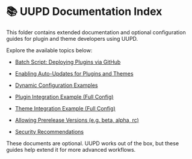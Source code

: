 📚 UUPD Documentation Index
==========================

This folder contains extended documentation and optional configuration guides
for plugin and theme developers using UUPD.

Explore the available topics below:

-   [Batch Script: Deploying Plugins via GitHub](./bat_script_deploy-methods.md)

-   [Enabling Auto-Updates for Plugins and Themes](./auto_update_admin_note.md)

-   [Dynamic Configuration Examples](./dynamic_configuration.md)

-   [Plugin Integration Example (Full Config)](./example-plugin-integration.md)

-   [Theme Integration Example (Full Config)](./example-theme-integration.md)

-   [Allowing Prerelease Versions (e.g. beta, alpha,
    rc)](./prerelease_support.md)

-   [Security Recommendations](./security_tips.md)

These documents are optional. UUPD works out of the box, but these guides help
extend it for more advanced workflows.
